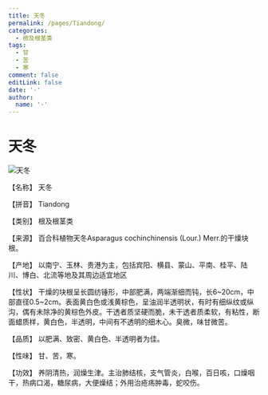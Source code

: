 ```yaml
---
title: 天冬
permalink: /pages/Tiandong/
categories: 
  - 根及根茎类
tags: 
  - 甘
  - 苦
  - 寒
comment: false
editLink: false
date: '·'
author: 
  name: '·'
---
```

# 天冬

![天冬](https://sys01.lib.hkbu.edu.hk/cmed/mmid/images/B00103.jpg)

<!-- more -->
【名称】	天冬	

【拼音】	Tiandong

【类别】	根及根茎类

【来源】	百合科植物天冬Asparagus cochinchinensis (Lour.) Merr.的干燥块根。

【产地】	以南宁、玉林、贵港为主，包括宾阳、横县、蒙山、平南、桂平、陆川、博白、北流等地及其周边适宜地区

【性状】	干燥的块根呈长圆纺锤形，中部肥满，两端渐细而钝，长6~20cm，中部直径0.5~2cm。表面黄白色或浅黄棕色，呈油润半透明状，有时有细纵纹或纵沟，偶有未除净的黄棕色外皮。干透者质坚硬而脆，未干透者质柔软，有粘性，断面蜡质样，黄白色，半透明，中间有不透明的细木心。臭微，味甘微苦。

【品质】	以肥满、致密、黄白色、半透明者为佳。

【性味】	甘、苦，寒。

【功效】	养阴清热，润燥生津。主治肺结核，支气管炎，白喉，百日咳，口燥咽干，热病口渴，糖尿病，大便燥结；外用治疮疡肿毒，蛇咬伤。
